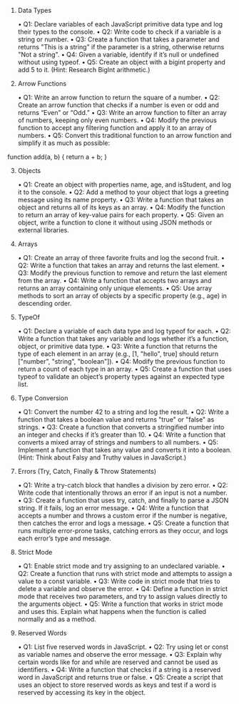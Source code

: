 

1. Data Types

	•	Q1: Declare variables of each JavaScript primitive data type and log their types to the console.
	•	Q2: Write code to check if a variable is a string or number.
	•	Q3: Create a function that takes a parameter and returns "This is a string" if the parameter is a string, otherwise returns "Not a string".
	•	Q4: Given a variable, identify if it’s null or undefined without using typeof.
	•	Q5: Create an object with a bigint property and add 5 to it. (Hint: Research BigInt arithmetic.)

2. Arrow Functions

	•	Q1: Write an arrow function to return the square of a number.
	•	Q2: Create an arrow function that checks if a number is even or odd and returns “Even” or “Odd.”
	•	Q3: Write an arrow function to filter an array of numbers, keeping only even numbers.
	•	Q4: Modify the previous function to accept any filtering function and apply it to an array of numbers.
	•	Q5: Convert this traditional function to an arrow function and simplify it as much as possible:

function add(a, b) {
  return a + b;
}



3. Objects

	•	Q1: Create an object with properties name, age, and isStudent, and log it to the console.
	•	Q2: Add a method to your object that logs a greeting message using its name property.
	•	Q3: Write a function that takes an object and returns all of its keys as an array.
	•	Q4: Modify the function to return an array of key-value pairs for each property.
	•	Q5: Given an object, write a function to clone it without using JSON methods or external libraries.

4. Arrays

	•	Q1: Create an array of three favorite fruits and log the second fruit.
	•	Q2: Write a function that takes an array and returns the last element.
	•	Q3: Modify the previous function to remove and return the last element from the array.
	•	Q4: Write a function that accepts two arrays and returns an array containing only unique elements.
	•	Q5: Use array methods to sort an array of objects by a specific property (e.g., age) in descending order.

5. TypeOf

	•	Q1: Declare a variable of each data type and log typeof for each.
	•	Q2: Write a function that takes any variable and logs whether it’s a function, object, or primitive data type.
	•	Q3: Write a function that returns the type of each element in an array (e.g., [1, "hello", true] should return ["number", "string", "boolean"]).
	•	Q4: Modify the previous function to return a count of each type in an array.
	•	Q5: Create a function that uses typeof to validate an object’s property types against an expected type list.

6. Type Conversion

	•	Q1: Convert the number 42 to a string and log the result.
	•	Q2: Write a function that takes a boolean value and returns "true" or "false" as strings.
	•	Q3: Create a function that converts a stringified number into an integer and checks if it’s greater than 10.
	•	Q4: Write a function that converts a mixed array of strings and numbers to all numbers.
	•	Q5: Implement a function that takes any value and converts it into a boolean. (Hint: Think about Falsy and Truthy values in JavaScript.)

7. Errors (Try, Catch, Finally & Throw Statements)

	•	Q1: Write a try-catch block that handles a division by zero error.
	•	Q2: Write code that intentionally throws an error if an input is not a number.
	•	Q3: Create a function that uses try, catch, and finally to parse a JSON string. If it fails, log an error message.
	•	Q4: Write a function that accepts a number and throws a custom error if the number is negative, then catches the error and logs a message.
	•	Q5: Create a function that runs multiple error-prone tasks, catching errors as they occur, and logs each error’s type and message.

8. Strict Mode

	•	Q1: Enable strict mode and try assigning to an undeclared variable.
	•	Q2: Create a function that runs with strict mode and attempts to assign a value to a const variable.
	•	Q3: Write code in strict mode that tries to delete a variable and observe the error.
	•	Q4: Define a function in strict mode that receives two parameters, and try to assign values directly to the arguments object.
	•	Q5: Write a function that works in strict mode and uses this. Explain what happens when the function is called normally and as a method.

9. Reserved Words

	•	Q1: List five reserved words in JavaScript.
	•	Q2: Try using let or const as variable names and observe the error message.
	•	Q3: Explain why certain words like for and while are reserved and cannot be used as identifiers.
	•	Q4: Write a function that checks if a string is a reserved word in JavaScript and returns true or false.
	•	Q5: Create a script that uses an object to store reserved words as keys and test if a word is reserved by accessing its key in the object.

